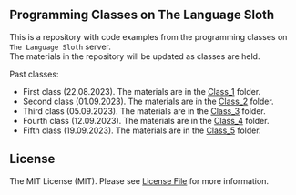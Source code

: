 ## Programming Classes on The Language Sloth

This is a repository with code examples from the programming classes on `The Language Sloth` server.  
The materials in the repository will be updated as classes are held.

Past classes:
- First class (22.08.2023). The materials are in the [Class_1](Class_1) folder.
- Second class (01.09.2023). The materials are in the [Class_2](Class_2) folder.
- Third class (05.09.2023). The materials are in the [Class_3](Class_3) folder.
- Fourth class (12.09.2023). The materials are in the [Class_4](Class_4) folder.
- Fifth class (19.09.2023). The materials are in the [Class_5](Class_5) folder. 


## License

The MIT License (MIT). Please see [License File](LICENSE.md) for more information.
